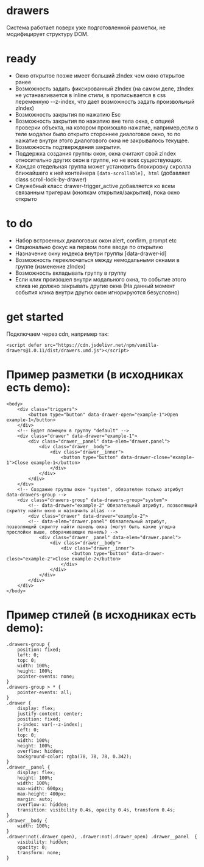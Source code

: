 # drawers

Система работает поверх уже подготовленной разметки, не модифицирует структуру DOM.

# ready
* Окно открытое позже имеет больший zIndex чем окно открытое ранее
* Возможность задать фиксированный zIndex (на самом деле, zIndex не устанавливается в inline стили, в прописывается в css переменную --z-index, что дает возможность задать произвольный zIndex)
* Возможность закрытия по нажатию Esc
* Возможность закрытия по нажатию вне тела окна, с опцией проверки объекта, на котором произошло нажатие, например,если в теле модалки было открыто стороннее диалоговое окно, то по нажатие внутри этого диалогового окна не закрывалось текущее.
* Возможность подтверждения закрытия.
* Поддержка создания группы окон, окна считают свой zIndex относительно других окон в группе, но не всех существующих.
* Каждая отедельная группа может установить блокировку скролла ближайшего к ней контейнера `[data-scrollable], html`
(добавляет class scroll-lock-by-drawer)
* Служебный класс drawer-trigger_active добавляется ко всем связанным тригерам (кнопкам открытия/закрытия), пока окно открыто

# to do
* Набор встроенных диалоговых окон alert, confirm, prompt etc
* Опционально фокус на первом поле вводе по открытию
* Назначение окну индекса внутри группы [data-drawer-id]
* Возможность переключаться между немодальными окнами в группе (изменение zIndex)
* Возможность вкладывать группу в группу
* Если клик произошел внутри модального окна, то событие этого клика не должно закрывать другие окна
(На данный момент события клика внутри других окон игнорируются безусловно)

# get started
Подключаем через cdn, например так:
```
<script defer src="https://cdn.jsdelivr.net/npm/vanilla-drawers@1.0.11/dist/drawers.umd.js"></script>
```

# Пример разметки (в исходниках есть demo):
```
<body>
	<div class="triggers">
		<button type="button" data-drawer-open="example-1">Open example-1</button>
	</div>
	<!-- Будет помещен в группу "default" -->
	<div class="drawer" data-drawer="example-1">
		<div class="drawer__panel" data-elem="drawer.panel">
			<div class="drawer__body">
				<div class="drawer__inner">
					<button type="button" data-drawer-close="example-1">Close example-1</button>
				</div>
			</div>
		</div>
	</div>
	<!-- Создание группы окон "system", обязателен только атрибут data-drawers-group -->
	<div class="drawers-group" data-drawers-group="system">
		<!-- data-drawer="example-2" Обязательный атрибут, позволяющий скрипту найти окно и назначить alias -->
		<div class="drawer" data-drawer="example-2">
		<!-- data-elem="drawer.panel" Обязательный атрибут, позволяющий скрипту найти панель окна (могут быть какие угодна прослойки выше, оборачивающие панель) -->
			<div class="drawer__panel" data-elem="drawer.panel">
				<div class="drawer__body">
					<div class="drawer__inner">
						<button type="button" data-drawer-close="example-2">Close example-2</button>
					</div>
				</div>
			</div>
		</div>
	</div>
</body>
```
# Пример стилей (в исходниках есть demo):
```
.drawers-group {
	position: fixed;
	left: 0;
	top: 0;
	width: 100%;
	height: 100%;
	pointer-events: none;
}
.drawers-group > * {
	pointer-events: all;
}
.drawer {
	display: flex;
	justify-content: center;
	position: fixed;
	z-index: var(--z-index);
	left: 0;
	top: 0;
	width: 100%;
	height: 100%;
	overflow: hidden;
	background-color: rgba(78, 78, 78, 0.342);
}
.drawer__panel {
	display: flex;
	height: 100%;
	width: 100%;
	max-width: 600px;
	max-height: 400px;
	margin: auto;
	overflow-x: hidden;
	transition: visibility 0.4s, opacity 0.4s, transform 0.4s;
}
.drawer__body {
	width: 100%;
}
.drawer:not(.drawer_open), .drawer:not(.drawer_open) .drawer__panel  {
	visibility: hidden;
	opacity: 0;
	transform: none;
}
```